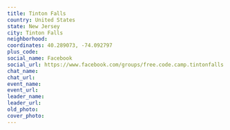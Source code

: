 ```yaml
---
title: Tinton Falls
country: United States
state: New Jersey
city: Tinton Falls
neighborhood: 
coordinates: 40.289073, -74.092797
plus_code:
social_name: Facebook
social_url: https://www.facebook.com/groups/free.code.camp.tintonfalls
chat_name:
chat_url:
event_name:
event_url:
leader_name:
leader_url:
old_photo: 
cover_photo:
---
```

